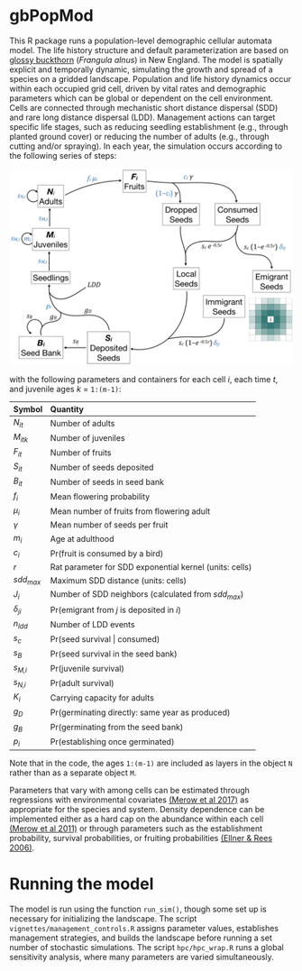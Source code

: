 # gbPopMod  

This R package runs a population-level demographic cellular automata model. The life history structure and default parameterization are based on [glossy buckthorn](https://en.wikipedia.org/wiki/Frangula_alnus) (*Frangula alnus*) in New England. The model is spatially explicit and temporally dynamic, simulating the growth and spread of a species on a gridded landscape. Population and life history dynamics occur within each occupied grid cell, driven by vital rates and demographic parameters which can be global or dependent on the cell environment. Cells are connected through mechanistic short distance dispersal (SDD) and rare long distance dispersal (LDD). Management actions can target specific life stages, such as reducing seedling establishment (e.g., through planted ground cover) or reducing the number of adults (e.g., through cutting and/or spraying).  In each year, the simulation occurs according to the following series of steps:  

![Simulation structure. In each time step, the sequence begins with fruit production based on the number of adults in a given cell. Boxes represent containers, with associated abundances, and text along arrows represent parameters. Parameters shown in blue vary by land cover type, while parameters in black are global.](sensitivity/model_outline.jpeg)

with the following parameters and containers for each cell *i*, each time *t*, and juvenile ages *k* = `1:(m-1)`:  

| Symbol | Quantity |
| :--- | :--- |
| *N<sub>it</sub>* | Number of adults |
| *M<sub>itk</sub>* | Number of juveniles |
| *F<sub>it</sub>* | Number of fruits |
| *S<sub>it</sub>* | Number of seeds deposited |
| *B<sub>it</sub>* | Number of seeds in seed bank |
| *f<sub>i</sub>* | Mean flowering probability |
| *μ<sub>i</sub>* | Mean number of fruits from flowering adult |
| *γ* | Mean number of seeds per fruit |
| *m<sub>i</sub>* | Age at adulthood |
| *c<sub>i</sub>* | Pr(fruit is consumed by a bird) |
| *r* | Rat parameter for SDD exponential kernel (units: cells) |
| *sdd<sub>max</sub>* | Maximum SDD distance (units: cells) |
| *J<sub>i</sub>* | Number of SDD neighbors (calculated from *sdd<sub>max</sub>*) |
| *δ<sub>ji</sub>* | Pr(emigrant from *j* is deposited in *i*) |
| *n<sub>ldd</sub>* | Number of LDD events |
| *s<sub>c</sub>* | Pr(seed survival \| consumed) |
| *s<sub>B</sub>* | Pr(seed survival in the seed bank) |
| *s<sub>M,i</sub>* | Pr(juvenile survival) |
| *s<sub>N,i</sub>* | Pr(adult survival) |
| *K<sub>i</sub>* | Carrying capacity for adults |
| *g<sub>D</sub>* | Pr(germinating directly: same year as produced) |
| *g<sub>B</sub>* | Pr(germinating from the seed bank) |
| *p<sub>i</sub>* | Pr(establishing once germinated) |

Note that in the code, the ages `1:(m-1)` are included as layers in the object `N` rather than as a separate object `M`.

Parameters that vary with among cells can be estimated through regressions with environmental covariates [(Merow et al 2017)](https://doi.org/10.1073/pnas.1609633114) as appropriate for the species and system. Density dependence can be implemented either as a hard cap on the abundance within each cell [(Merow et al 2011)](https://doi.org/10.1086/660295) or through parameters such as the establishment probability, survival probabilities, or fruiting probabilities [(Ellner & Rees 2006)](https://doi.org/10.1086/499438).

# Running the model  
The model is run using the function `run_sim()`, though some set up is necessary for initializing the landscape. The script `vignettes/management_controls.R` assigns parameter values, establishes management strategies, and builds the landscape before running a set number of stochastic simulations. The script `hpc/hpc_wrap.R` runs a global sensitivity analysis, where many parameters are varied simultaneously. 
